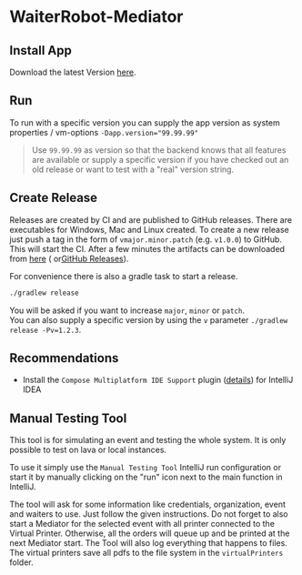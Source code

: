 # WaiterRobot-Mediator

## Install App

Download the latest Version [here](https://datepollsystems.github.io/WaiterRobot-Desktop/download.html).

## Run

To run with a specific version you can supply the app version as system properties / vm-options
`-Dapp.version="99.99.99"`

> Use `99.99.99` as version so that the backend knows that all features are available or supply a specific
> version if you have checked out an old release or want to test with a "real" version string.

## Create Release

Releases are created by CI and are published to GitHub releases. There are executables for Windows, Mac and Linux
created. To create a new release just push a tag in the form of `vmajor.minor.patch` (e.g. `v1.0.0`) to GitHub. This
will start the CI. After a few minutes the artifacts can be downloaded
from [here](https://datepollsystems.github.io/WaiterRobot-Desktop/download.html) (
or[GitHub Releases](https://github.com/DatepollSystems/WaiterRobot-Desktop/releases)).

For convenience there is also a gradle task to start a release.

```sh
./gradlew release
```

You will be asked if you want to increase `major`, `minor` or `patch`.  
You can also supply a specific version by using the `v` parameter `./gradlew release -Pv=1.2.3`.

## Recommendations

- Install the `Compose Multiplatform IDE Support`
  plugin ([details](https://plugins.jetbrains.com/plugin/16541-compose-multiplatform-ide-support)) for IntelliJ IDEA

## Manual Testing Tool

This tool is for simulating an event and testing the whole system.
It is only possible to test on lava or local instances.

To use it simply use the `Manual Testing Tool` IntelliJ run configuration or start it by manually clicking on the "run"
icon next to the main function in IntelliJ.

The tool will ask for some information like credentials, organization, event and waiters to use. Just follow the given
instructions. Do not forget to also start a Mediator for the selected event with all printer connected to the Virtual
Printer. Otherwise, all the orders will queue up and be printed at the next Mediator start.
The Tool will also log everything that happens to files.
The virtual printers save all pdfs to the file system in the `virtualPrinters` folder.